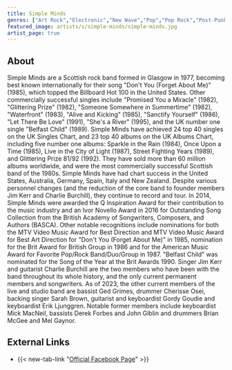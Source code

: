 ```yaml
---
title: Simple Minds
genres: ["Art Rock","Electronic","New Wave","Pop","Pop Rock","Post-Punk","Rock","Soft Rock","Synth-Pop"]
featured_image: artists/s/simple-minds/simple-minds.jpg
artist_page: true
---
```

## About

Simple Minds are a Scottish rock band formed in Glasgow in 1977, becoming best known internationally for their song "Don't You (Forget About Me)" (1985), which topped the Billboard Hot 100 in the United States. Other commercially successful singles include "Promised You a Miracle" (1982), "Glittering Prize" (1982), "Someone Somewhere in Summertime" (1982), "Waterfront" (1983), "Alive and Kicking" (1985), "Sanctify Yourself" (1986), "Let There Be Love" (1991), "She's a River" (1995), and the UK number one single "Belfast Child" (1989).
Simple Minds have achieved 24 top 40 singles on the UK Singles Chart, and 23 top 40 albums on the UK Albums Chart, including five number one albums: Sparkle in the Rain (1984), Once Upon a Time (1985), Live in the City of Light (1987), Street Fighting Years (1989), and Glittering Prize 81/92 (1992). They have sold more than 60 million albums worldwide, and were the most commercially successful Scottish band of the 1980s. Simple Minds have had chart success in the United States, Australia, Germany, Spain, Italy and New Zealand. Despite various personnel changes (and the reduction of the core band to founder members Jim Kerr and Charlie Burchill), they continue to record and tour.
In 2014, Simple Minds were awarded the Q Inspiration Award for their contribution to the music industry and an Ivor Novello Award in 2016 for Outstanding Song Collection from the British Academy of Songwriters, Composers, and Authors (BASCA). Other notable recognitions include nominations for both the MTV Video Music Award for Best Direction and MTV Video Music Award for Best Art Direction for "Don't You (Forget About Me)" in 1985, nomination for the Brit Award for British Group in 1986 and for the American Music Award for Favorite Pop/Rock Band/Duo/Group in 1987. "Belfast Child" was nominated for the Song of the Year at the Brit Awards 1990.
Singer Jim Kerr and guitarist Charlie Burchill are the two members who have been with the band throughout its whole history, and the only current permanent members and songwriters. As of 2023, the other current members of the live and studio band are bassist Ged Grimes,  drummer Cherisse Osei, backing singer Sarah Brown, guitarist and keyboardist Gordy Goudie and keyboardist Erik Ljunggren. Notable former members include keyboardist Mick MacNeil, bassists Derek Forbes and John Giblin and drummers Brian McGee and Mel Gaynor.



## External Links

- {{< new-tab-link "[Official Facebook Page](https://www.facebook.com/simpleminds)" >}}

